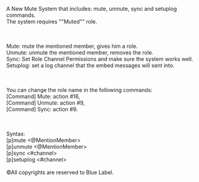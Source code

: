 A New Mute System that includes: mute, unmute, sync and setuplog commands.
<br>The system requires ""Muted"" role.

<br><br>Mute: mute the mentioned member, gives him a role.
<br>Unmute: unmute the mentioned member, removes the role.
<br>Sync: Set Role Channel Permissions and make sure the system works well.
<br>Setuplog: set a log channel that the embed messages will sent into.

<br><br>You can change the role name in the following commands:
<br>[Command] Mute: action #16,
<br>[Command] Unmute: action #9,
<br>[Command] Sync: action #9.

<br><br>Syntax:
<br>[p]mute <@MentionMember>
<br>[p]unmute <@MentionMember>
<br>[p]sync <#channel>
<br>[p]setuplog <#channel>
<br><br>©All copyrights are reserved to Blue Label.
